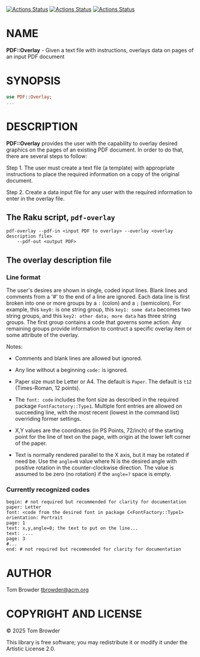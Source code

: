 [![Actions Status](https://github.com/tbrowder/PDF-FormFill/actions/workflows/linux.yml/badge.svg)](https://github.com/tbrowder/PDF-FormFill/actions) [![Actions Status](https://github.com/tbrowder/PDF-FormFill/actions/workflows/macos.yml/badge.svg)](https://github.com/tbrowder/PDF-FormFill/actions) [![Actions Status](https://github.com/tbrowder/PDF-FormFill/actions/workflows/windows.yml/badge.svg)](https://github.com/tbrowder/PDF-FormFill/actions)

NAME
====

**PDF::Overlay** - Given a text file with instructions, overlays data on pages of an input PDF document

SYNOPSIS
========

```raku
use PDF::Overlay;
...
```

DESCRIPTION
===========

**PDF::Overlay** provides the user with the capability to overlay desired graphics on the pages of an existing PDF document. In order to do that, there are several steps to follow:

Step 1. The user must create a text file (a template) with appropriate instructions to place the required information on a copy of the original document.

Step 2. Create a data input file for any user with the required information to enter in the overlay file.

The Raku script, `pdf-overlay`
------------------------------

    pdf-overlay --pdf-in <input PDF to overlay> --overlay <overlay description file> 
        --pdf-out <output PDF>

The overlay description file
----------------------------

### Line format

The user's desires are shown in single, coded input lines. Blank lines and comments from a '#' to the end of a line are ignored. Each data line is first broken into one or more groups by a `:` (colon) and a `;` (semicolon). For example, this `key0:` is one string group, this `key1: some data` becomes two string groups, and this `key2: other data; more data` has three string groups. The first group contains a code that governs some action. Any remaining groups provide information to contruct a specific overlay item or some attribute of the overlay. 

Notes:

  * Comments and blank lines are allowed but ignored.

  * Any line without a beginning `code:` is ignored.

  * Paper size must be Letter or A4. The default is `Paper`. The default is `t12` (Times-Roman, 12 points).

  * The `font: code` includes the font size as described in the required package `FontFactotory::Type1`. Multiple font entries are allowed on succeeding line, with the most recent (lowest in the command list) overriding former settings.

  * X,Y values are the coordinates (in PS Points, 72/inch) of the starting point for the line of text on the page, with origin at the lower left corner of the paper. 

  * Text is normally rendered parallel to the X axis, but it may be rotated if need be. Use the `angle=N` value where N is the desired angle with positive rotation in the counter-clockwise direction. The value is assumed to be zero (no rotation) if the `angle=?` space is empty.

### Currently recognized codes

    begin: # not required but recommended for clarity for documentation
    paper: Letter
    font: <code from the desired font in package C<FontFactory::Type1>
    orientation: Portrait
    page: 1
    text: x,y,angle=0; the text to put on the line...
    text: ....
    page: 3
    #...
    end: # not required but recommended for clarity for documentation

AUTHOR
======

Tom Browder <tbrowder@acm.org>

COPYRIGHT AND LICENSE
=====================

© 2025 Tom Browder

This library is free software; you may redistribute it or modify it under the Artistic License 2.0.

